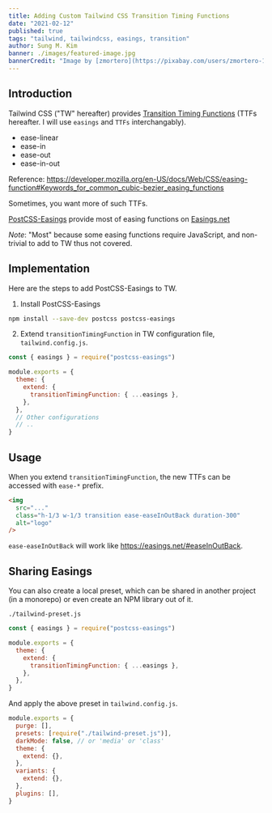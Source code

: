 ```yaml
---
title: Adding Custom Tailwind CSS Transition Timing Functions
date: "2021-02-12"
published: true
tags: "tailwind, tailwindcss, easings, transition"
author: Sung M. Kim
banner: ./images/featured-image.jpg
bannerCredit: "Image by [zmortero](https://pixabay.com/users/zmortero-1348534/?utm_source=link-attribution&utm_medium=referral&utm_campaign=image&utm_content=912247) from [Pixabay](https://pixabay.com/?utm_source=link-attribution&utm_medium=referral&utm_campaign=image&utm_content=912247)"
---
```


## Introduction

Tailwind CSS ("TW" hereafter) provides [Transition Timing Functions](https://tailwindcss.com/docs/transition-timing-function) (TTFs hereafter. I will use `easings` and `TTFs` interchangably).

- ease-linear
- ease-in
- ease-out
- ease-in-out

Reference: https://developer.mozilla.org/en-US/docs/Web/CSS/easing-function#Keywords_for_common_cubic-bezier_easing_functions

Sometimes, you want more of such TTFs.

[PostCSS-Easings](https://github.com/postcss/postcss-easings) provide most of easing functions on [Easings.net](https://easings.net/)

_Note_: "Most" because some easing functions require JavaScript, and non-trivial to add to TW thus not covered.

## Implementation

Here are the steps to add PostCSS-Easings to TW.

1. Install PostCSS-Easings

```bash
npm install --save-dev postcss postcss-easings
```

2. Extend `transitionTimingFunction` in TW configuration file, `tailwind.config.js`.

```js
const { easings } = require("postcss-easings")

module.exports = {
  theme: {
    extend: {
      transitionTimingFunction: { ...easings },
    },
  },
  // Other configurations
  // ..
}
```

## Usage

When you extend `transitionTimingFunction`, the new TTFs can be accessed with `ease-*` prefix.

```html
<img
  src="..."
  class="h-1/3 w-1/3 transition ease-easeInOutBack duration-300"
  alt="logo"
/>
```

`ease-easeInOutBack` will work like https://easings.net/#easeInOutBack.

## Sharing Easings

You can also create a local preset, which can be shared in another project (in a monorepo) or even create an NPM library out of it.

`./tailwind-preset.js`

```js
const { easings } = require("postcss-easings")

module.exports = {
  theme: {
    extend: {
      transitionTimingFunction: { ...easings },
    },
  },
}
```

And apply the above preset in `tailwind.config.js`.

```js
module.exports = {
  purge: [],
  presets: [require("./tailwind-preset.js")],
  darkMode: false, // or 'media' or 'class'
  theme: {
    extend: {},
  },
  variants: {
    extend: {},
  },
  plugins: [],
}
```
